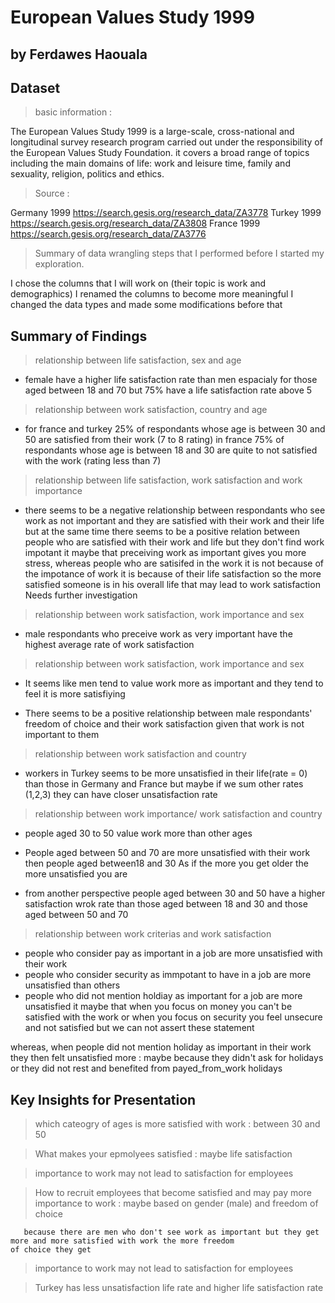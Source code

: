# European Values Study 1999
## by Ferdawes Haouala


## Dataset
> basic information :

The European Values Study 1999 is a large-scale, cross-national and longitudinal survey research program carried out under the responsibility of the European Values Study Foundation. it covers a broad range of topics including the main domains of life: work and leisure time, family and sexuality, religion, politics and ethics. 

> Source :

Germany 1999 https://search.gesis.org/research_data/ZA3778
Turkey 1999 https://search.gesis.org/research_data/ZA3808
France 1999 https://search.gesis.org/research_data/ZA3776


> Summary of data wrangling steps that I performed before I started my exploration.

I chose the columns that I will work on (their topic is work and demographics)
I renamed the columns to become more meaningful
I changed the data types and made some modifications before that


## Summary of Findings

> relationship between life satisfaction, sex and age

- female have a higher life satisfaction rate than men espacialy for those aged between 18 and 70 but 75% have a life satisfaction rate above 5 

> relationship between work satisfaction, country and age

- for france and turkey 25% of respondants whose age is between 30 and 50 are satisfied from their work (7 to 8 rating) in france 75% of respondants whose age is between 18 and 30 are quite to not satisfied with the work (rating less than 7)

> relationship between life satisfaction, work satisfaction and work importance

- there seems to be a negative relationship between respondants who see work as not important and they are satisfied with their work and their life 
but at the same time there seems to be a positive relation between people who are satisfied with their work and life but they don't find work impotant
it maybe that preceiving work as important gives you more stress, whereas people who are satisifed in the work it is not because of the impotance of work it is because of their life satisfaction
so the more satisfied someone is in his overall life that may lead to work satisfaction
Needs further investigation

> relationship between work satisfaction, work importance and sex

- male respondants who preceive work as very important have the highest average rate of work satisfaction


> relationship between work satisfaction, work importance and sex

- It seems like men tend to value work more as important and they tend to feel it is more satisfiying

- There seems to be a positive relationship between male respondants' freedom of choice and their work satisfaction given that work is not important to them


> relationship between work satisfaction and country 

- workers in Turkey seems to be more unsatisfied in their life(rate = 0) than those in Germany and France but maybe if we sum other rates (1,2,3) they can have closer unsatisfaction rate 

> relationship between work importance/ work satisfaction and country 

- people aged 30 to 50 value work more than other ages

- People aged between 50 and 70 are more unsatisfied with their work then people aged between18 and 30
As if the more you get older the more unsatisfied you are 
- from another perspective people aged between 30 and 50 have a higher satisfaction wrok rate than those aged between 18 and 30 and those aged between 50 and 70

> relationship between work criterias and work satisfaction

- people who consider pay as important in a job are more unsatisfied with their work 
- people who consider security as immpotant to have in a job are more unsatisfied than others 
- people who did not mention holdiay as important for a job are more unsatisfied
it maybe that when you focus on money you can't be satisfied with the work or when you focus on security you feel unsecure and not satisfied but we can not assert these statement

whereas, when people did not mention holiday as important in their work they then felt unsatisfied more : maybe because they didn't ask for holidays or they did not rest and benefited from payed_from_work holidays 



## Key Insights for Presentation
> which cateogry of ages is more satisfied with work : between 30 and 50

> What makes your epmolyees satisfied : maybe life satisfaction 

>importance to work may not lead to satisfaction for employees

> How to recruit employees that become satisfied and may pay more importance to work : maybe based on gender (male) and freedom of choice

       because there are men who don't see work as important but they get more and more satisfied with work the more freedom                                             of choice they get
    
>importance to work may not lead to satisfaction for employees

>Turkey has less unsatisfaction life rate and higher life satisfaction rate 